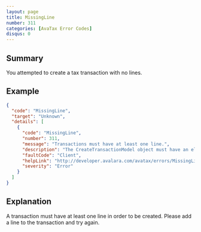 ```yaml
---
layout: page
title: MissingLine
number: 311
categories: [AvaTax Error Codes]
disqus: 0
---
```


## Summary

You attempted to create a tax transaction with no lines.

## Example

```json
{
  "code": "MissingLine",
  "target": "Unknown",
  "details": [
    {
      "code": "MissingLine",
      "number": 311,
      "message": "Transactions must have at least one line.",
      "description": "The CreateTransactionModel object must have an element called 'lines', with at least one valid line record.",
      "faultCode": "Client",
      "helpLink": "http://developer.avalara.com/avatax/errors/MissingLine",
      "severity": "Error"
    }
  ]
}
```

## Explanation

A transaction must have at least one line in order to be created.  Please add a line to the transaction and try again.
